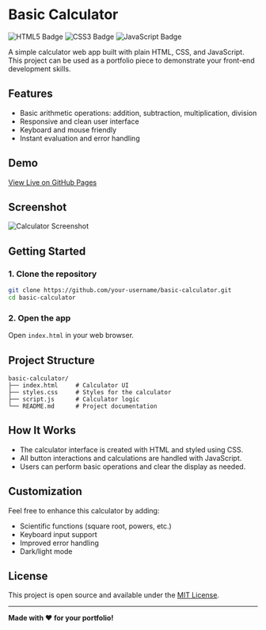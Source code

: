 # Basic Calculator
<img src="https://img.shields.io/badge/HTML5-E34F26?logo=html5&logoColor=white" alt="HTML5 Badge"/>
          <img src="https://img.shields.io/badge/CSS3-1572B6?logo=css3&logoColor=white" alt="CSS3 Badge"/>
          <img src="https://img.shields.io/badge/JavaScript-F7DF1E?logo=javascript&logoColor=white" alt="JavaScript Badge"/>

A simple calculator web app built with plain HTML, CSS, and JavaScript. This project can be used as a portfolio piece to demonstrate your front-end development skills.

## Features

- Basic arithmetic operations: addition, subtraction, multiplication, division
- Responsive and clean user interface
- Keyboard and mouse friendly
- Instant evaluation and error handling

## Demo

[View Live on GitHub Pages](https://nheljim21.github.io/project2/) <!-- Replace # with your actual GitHub Pages URL once deployed -->

## Screenshot

![Calculator Screenshot](https://github.com/user-attachments/assets/81227b6a-3f84-47f9-ab30-641600405389
)

 <!-- Add a screenshot file if available -->

## Getting Started

### 1. Clone the repository

```bash
git clone https://github.com/your-username/basic-calculator.git
cd basic-calculator
```

### 2. Open the app

Open `index.html` in your web browser.

## Project Structure

```
basic-calculator/
├── index.html     # Calculator UI
├── styles.css     # Styles for the calculator
├── script.js      # Calculator logic
└── README.md      # Project documentation
```

## How It Works

- The calculator interface is created with HTML and styled using CSS.
- All button interactions and calculations are handled with JavaScript.
- Users can perform basic operations and clear the display as needed.

## Customization

Feel free to enhance this calculator by adding:
- Scientific functions (square root, powers, etc.)
- Keyboard input support
- Improved error handling
- Dark/light mode

## License

This project is open source and available under the [MIT License](LICENSE).

---

**Made with ❤️ for your portfolio!**
